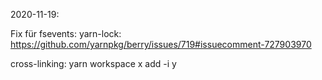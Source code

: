 2020-11-19:

Fix für fsevents:
yarn-lock: https://github.com/yarnpkg/berry/issues/719#issuecomment-727903970

cross-linking:
yarn workspace x add -i y